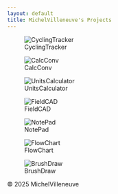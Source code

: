 ```yaml
---
layout: default
title: MichelVilleneuve's Projects
---
```


<link rel="stylesheet" href="/assets/css/style.css">

<div class="gallery-container">
  <figure class="gallery-item">
    <div class="img-container" onclick="openLightbox('cycling', this)">
      <img src="Images/CyclingTracker.png" alt="CyclingTracker">
      <div class="click-instruction">Click to see full features</div>
    </div>
    <figcaption>CyclingTracker</figcaption>
  </figure>

  <figure class="gallery-item">
    <div class="img-container" onclick="openLightbox('calcconv', this)">
      <img src="Images/CalcConv.jpg" alt="CalcConv">
      <div class="click-instruction">Click to see full features</div>
    </div>
    <figcaption>CalcConv</figcaption>
  </figure>

  <figure class="gallery-item">
    <div class="img-container" onclick="openLightbox('unitscalc', this)">
      <img src="Images/UnitsCalculator.jpg" alt="UnitsCalculator">
      <div class="click-instruction">Click to see full features</div>
    </div>
    <figcaption>UnitsCalculator</figcaption>
  </figure>

  <figure class="gallery-item">
    <div class="img-container" onclick="openLightbox('fieldcad', this)">
      <img src="Images/FieldCAD.jpg" alt="FieldCAD">
      <div class="click-instruction">Click to see full features</div>
    </div>
    <figcaption>FieldCAD</figcaption>
  </figure>

  <figure class="gallery-item">
    <div class="img-container" onclick="openLightbox('notepad', this)">
      <img src="Images/NotePad.jpg" alt="NotePad">
      <div class="click-instruction">Click to see full features</div>
    </div>
    <figcaption>NotePad</figcaption>
  </figure>

  <figure class="gallery-item">
    <div class="img-container" onclick="openLightbox('flowchart', this)">
      <img src="Images/FlowChart.jpg" alt="FlowChart">
      <div class="click-instruction">Click to see full features</div>
    </div>
    <figcaption>FlowChart</figcaption>
  </figure>

  <figure class="gallery-item">
    <div class="img-container" onclick="openLightbox('brushdraw', this)">
      <img src="Images/BrushDraw.png" alt="BrushDraw">
      <div class="click-instruction">Click to see full features</div>
    </div>
    <figcaption>BrushDraw</figcaption>
  </figure>
</div>

<!-- Lightbox overlay -->
<div id="lightbox" class="lightbox">
  <span class="close" onclick="closeLightbox()">&times;</span>
  <div class="lightbox-content">
    <img id="lightbox-img" src="">
    <button class="prev" onclick="changeSlide(-1)">&#10094;</button>
    <button class="next" onclick="changeSlide(1)">&#10095;</button>
    <div id="features-box" class="features-box"></div>
  </div>
</div>

<footer>
  <p>&copy; 2025 MichelVilleneuve</p>
</footer>

<style>
/* ===== Lightbox Styles ===== */
.lightbox {
  display: none;
  position: fixed;
  z-index: 9999;
  left: 0; top: 0;
  width: 100%; height: 100%;
  background: rgba(0,0,0,0.9);
}

.lightbox-content {
  position: relative;
  margin: auto;
  top: 50%;
  transform: translateY(-50%);
  max-width: 90%;
  text-align: center;
}

.lightbox img {
  max-width: 100%;
  max-height: 80vh;
  border-radius: 8px;
}

.close {
  position: absolute;
  top: 20px; right: 40px;
  color: #fff;
  font-size: 40px;
  cursor: pointer;
}

.prev, .next {
  cursor: pointer;
  position: absolute;
  top: 50%;
  padding: 16px;
  color: white;
  font-weight: bold;
  font-size: 30px;
  background: rgba(0,0,0,0.5);
  border: none;
  border-radius: 6px;
  transform: translateY(-50%);
}

.prev { left: 0; }
.next { right: 0; }

.features-box {
  margin-top: 15px;
  color: #fff;
  background: rgba(0,0,0,0.7);
  padding: 12px;
  border-radius: 8px;
  text-align: left;
  display: inline-block;
}

/* ===== Click Instruction Overlay ===== */
.img-container {
  position: relative;
}

.click-instruction {
  position: absolute;
  bottom: 8px;
  left: 50%;
  transform: translateX(-50%);
  background: rgba(0,0,0,0.7);
  color: #fff;
  padding: 4px 8px;
  font-size: 0.8em;
  border-radius: 6px;
  opacity: 0;
  transition: opacity 0.3s ease;
  pointer-events: none;
}

.img-container:hover .click-instruction {
  opacity: 1;
}
</style>

<script>
const appData = {
  cycling: {
    images: [
      "Images/CyclingTracker.png",
      "Images/CyclingTracker1.png",
      "Images/CyclingTracker2.png",
      "Images/CyclingTracker3.png"
    ],
    features: `
      <h3>Features:</h3>
      <ul>
        <li>Distance, Speed, Elevation</li>
        <li>Calories Burned</li>
        <li>Road Slope Calculation</li>
      </ul>
    `
  },
  calcconv: { images: ["Images/CalcConv.jpg"], features: `<p>Coming soon...</p>` },
  unitscalc: { images: ["Images/UnitsCalculator.jpg"], features: `<p>Coming soon...</p>` },
  fieldcad: { images: ["Images/FieldCAD.jpg"], features: `<p>Coming soon...</p>` },
  notepad: { images: ["Images/NotePad.jpg"], features: `<p>Coming soon...</p>` },
  flowchart: { images: ["Images/FlowChart.jpg"], features: `<p>Coming soon...</p>` },
  brushdraw: { images: ["Images/BrushDraw.png"], features: `<p>Coming soon...</p>` }
};

let currentApp = null;
let currentIndex = 0;
let currentInstruction = null;

function openLightbox(app, element) {
  currentApp = app;
  currentIndex = 0; // start with features slide
  currentInstruction = element.querySelector(".click-instruction");
  document.getElementById("lightbox").style.display = "block";
  showSlide(currentIndex);

  if (currentInstruction) {
    currentInstruction.textContent = "Click to hide full features";
  }
}


function closeLightbox() {
  document.getElementById("lightbox").style.display = "none";

  // Reset instruction text
  if (currentInstruction) {
    currentInstruction.textContent = "Click to see full features";
    currentInstruction = null;
  }
}

function changeSlide(n) {
  if (!currentApp) return;
  currentIndex = (currentIndex + n + appData[currentApp].images.length) % appData[currentApp].images.length;
  showSlide(currentIndex);
}

function showSlide(index) {
  const img = document.getElementById("lightbox-img");
  const featuresBox = document.getElementById("features-box");

  if (index === 0) {
    // Special: show features box overlaying the first image
    img.src = appData[currentApp].images[0];
    featuresBox.style.display = "block";
    featuresBox.innerHTML = appData[currentApp].features;
  } else {
    // Show normal images, no features
    img.src = appData[currentApp].images[index];
    featuresBox.style.display = "none";
  }
}

</script>
